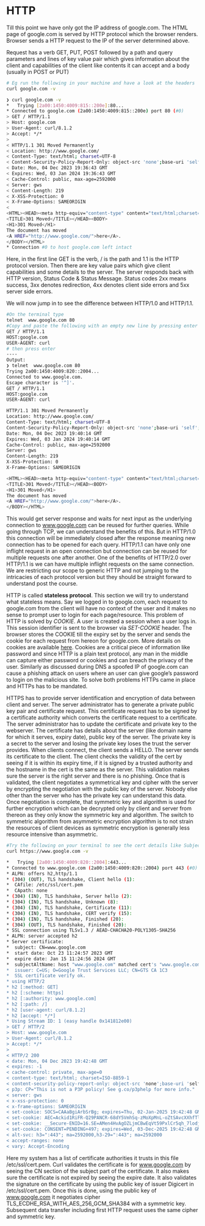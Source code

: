 # HTTP

Till this point we have only got the IP address of google.com. The HTML page of google.com is served by HTTP protocol which the browser renders. Browser sends a HTTP request to the IP of the server determined above.

Request has a verb GET, PUT, POST followed by a path and query parameters and lines of key value pair which gives information about the client and capabilities of the client like contents it can accept and a body (usually in POST or PUT)

```bash
# Eg run the following in your machine and have a look at the headers 
curl google.com -v
```
```bash
❯ curl google.com -v
*   Trying [2a00:1450:4009:815::200e]:80...
* Connected to google.com (2a00:1450:4009:815::200e) port 80 (#0)
> GET / HTTP/1.1
> Host: google.com
> User-Agent: curl/8.1.2
> Accept: */*
>
< HTTP/1.1 301 Moved Permanently
< Location: http://www.google.com/
< Content-Type: text/html; charset=UTF-8
< Content-Security-Policy-Report-Only: object-src 'none';base-uri 'self';script-src 'nonce-FTv-58qMVTd49N-ysFjcQA' 'strict-dynamic' 'report-sample' 'unsafe-eval' 'unsafe-inline' https: http:;report-uri https://csp.withgoogle.com/csp/gws/other-hp
< Date: Mon, 04 Dec 2023 19:36:43 GMT
< Expires: Wed, 03 Jan 2024 19:36:43 GMT
< Cache-Control: public, max-age=2592000
< Server: gws
< Content-Length: 219
< X-XSS-Protection: 0
< X-Frame-Options: SAMEORIGIN
<
<HTML><HEAD><meta http-equiv="content-type" content="text/html;charset=utf-8">
<TITLE>301 Moved</TITLE></HEAD><BODY>
<H1>301 Moved</H1>
The document has moved
<A HREF="http://www.google.com/">here</A>.
</BODY></HTML>
* Connection #0 to host google.com left intact
```

Here, in the first line GET is the verb, / is the path and 1.1 is the HTTP protocol version. Then there are key value pairs which give client capabilities and some details to the server. The server responds back with HTTP version, Status Code & Status Message. Status codes 2xx means success, 3xx denotes redirection, 4xx denotes client side errors and 5xx server side errors.

We will now jump in to see the difference between HTTP/1.0 and HTTP/1.1. 

```bash
#On the terminal type
telnet  www.google.com 80
#Copy and paste the following with an empty new line by pressing enter at last in the telnet STDIN
GET / HTTP/1.1
HOST:google.com
USER-AGENT: curl
# then press enter
----
Output:
❯ telnet  www.google.com 80
Trying 2a00:1450:4009:820::2004...
Connected to www.google.com.
Escape character is '^]'.
GET / HTTP/1.1
HOST:google.com
USER-AGENT: curl

HTTP/1.1 301 Moved Permanently
Location: http://www.google.com/
Content-Type: text/html; charset=UTF-8
Content-Security-Policy-Report-Only: object-src 'none';base-uri 'self';script-src 'nonce-T1jINmYahlhXaA-iSQDRMw' 'strict-dynamic' 'report-sample' 'unsafe-eval' 'unsafe-inline' https: http:;report-uri https://csp.withgoogle.com/csp/gws/other-hp
Date: Mon, 04 Dec 2023 19:40:14 GMT
Expires: Wed, 03 Jan 2024 19:40:14 GMT
Cache-Control: public, max-age=2592000
Server: gws
Content-Length: 219
X-XSS-Protection: 0
X-Frame-Options: SAMEORIGIN

<HTML><HEAD><meta http-equiv="content-type" content="text/html;charset=utf-8">
<TITLE>301 Moved</TITLE></HEAD><BODY>
<H1>301 Moved</H1>
The document has moved
<A HREF="http://www.google.com/">here</A>.
</BODY></HTML>

```


This would get server response and waits for next input as the underlying connection to www.google.com can be reused for further queries. While going through TCP, we can understand the benefits of this. But in HTTP/1.0 this connection will be immediately closed after the response meaning new connection has to be opened for each query. HTTP/1.1 can have only one inflight request in an open connection but connection can be reused for multiple requests one after another. One of the benefits of HTTP/2.0 over HTTP/1.1 is we can have multiple inflight requests on the same connection. We are restricting our scope to generic HTTP and not jumping to the intricacies of each protocol version but they should be straight forward to understand post the course.

HTTP is  called **stateless protocol**. This section we will try to understand what stateless means. Say we logged in to google.com, each request to google.com from the client will have no context of the user and it makes no sense to prompt user to login for each page/resource. This problem of HTTP is solved by *COOKIE*. A user is created a session when a user logs in. This session identifier is sent to the browser via *SET-COOKIE* header. The browser stores the COOKIE till the expiry set by the server and sends the cookie for each request from hereon for google.com. More details on cookies are available [here](https://developer.mozilla.org/en-US/docs/Web/HTTP/Cookies). Cookies are a critical piece of information like password and since HTTP is a plain text protocol, any man in the middle can capture either password or cookies and can breach the privacy of the user. Similarly as discussed during DNS a spoofed IP of google.com can cause a phishing attack on users where an user can give google’s password to login on the malicious site. To solve both problems HTTPs came in place and HTTPs has to be mandated.

HTTPS has to provide server identification and encryption of data between client and server. The server administrator has to generate a private public key pair and certificate request. This certificate request has to be signed by a certificate authority which converts the certificate request to a certificate. The server administrator has to update the certificate and private key to the webserver. The certificate has details about the server (like domain name for which it serves, expiry date), public key of the server. The private key is a secret to the server and losing the private key loses the trust the server provides. When clients connect, the client sends a HELLO. The server sends its certificate to the client. The client checks the validity of the cert by seeing if it is within its expiry time, if it is signed by a trusted authority and the hostname in the cert is the same as the server. This validation makes sure the server is the right server and there is no phishing. Once that is validated, the client negotiates a symmetrical key and cipher with the server by encrypting the negotiation with the public key of the server. Nobody else other than the server who has the private key can understand this data. Once negotiation is complete, that symmetric key and algorithm is used for further encryption which can be decrypted only by client and server from thereon as they only know the symmetric key and algorithm. The switch to symmetric algorithm from asymmetric encryption algorithm is to not strain the resources of client devices as symmetric encryption is generally less resource intensive than asymmetric. 

```bash
#Try the following on your terminal to see the cert details like Subject Name(domain name), Issuer details, Expiry date
curl https://www.google.com -v 
```
```bash
*   Trying [2a00:1450:4009:820::2004]:443...
* Connected to www.google.com (2a00:1450:4009:820::2004) port 443 (#0)
* ALPN: offers h2,http/1.1
* (304) (OUT), TLS handshake, Client hello (1):
*  CAfile: /etc/ssl/cert.pem
*  CApath: none
* (304) (IN), TLS handshake, Server hello (2):
* (304) (IN), TLS handshake, Unknown (8):
* (304) (IN), TLS handshake, Certificate (11):
* (304) (IN), TLS handshake, CERT verify (15):
* (304) (IN), TLS handshake, Finished (20):
* (304) (OUT), TLS handshake, Finished (20):
* SSL connection using TLSv1.3 / AEAD-CHACHA20-POLY1305-SHA256
* ALPN: server accepted h2
* Server certificate:
*  subject: CN=www.google.com
*  start date: Oct 23 11:24:57 2023 GMT
*  expire date: Jan 15 11:24:56 2024 GMT
*  subjectAltName: host "www.google.com" matched cert's "www.google.com"
*  issuer: C=US; O=Google Trust Services LLC; CN=GTS CA 1C3
*  SSL certificate verify ok.
* using HTTP/2
* h2 [:method: GET]
* h2 [:scheme: https]
* h2 [:authority: www.google.com]
* h2 [:path: /]
* h2 [user-agent: curl/8.1.2]
* h2 [accept: */*]
* Using Stream ID: 1 (easy handle 0x141812e00)
> GET / HTTP/2
> Host: www.google.com
> User-Agent: curl/8.1.2
> Accept: */*
>
< HTTP/2 200
< date: Mon, 04 Dec 2023 19:42:48 GMT
< expires: -1
< cache-control: private, max-age=0
< content-type: text/html; charset=ISO-8859-1
< content-security-policy-report-only: object-src 'none';base-uri 'self';script-src 'nonce-_C5r_wmr6-1XyYckXKee2A' 'strict-dynamic' 'report-sample' 'unsafe-eval' 'unsafe-inline' https: http:;report-uri https://csp.withgoogle.com/csp/gws/other-hp
< p3p: CP="This is not a P3P policy! See g.co/p3phelp for more info."
< server: gws
< x-xss-protection: 0
< x-frame-options: SAMEORIGIN
< set-cookie: SOCS=CAAaBgiArbSrBg; expires=Thu, 02-Jan-2025 19:42:48 GMT; path=/; domain=.google.com; Secure; SameSite=lax
< set-cookie: AEC=Ackid1RiFR-Q29PANCR-68dY5VmhSq-zMoXpMnL-oZtSAvcXXhfTlSCd2lk; expires=Sat, 01-Jun-2024 19:42:48 GMT; path=/; domain=.google.com; Secure; HttpOnly; SameSite=lax
< set-cookie: __Secure-ENID=16.SE=AMen4HvAgOZLjmCBwEqVt59PxlCr5qh_7lodjFuSo67JBEjjIff9YK9rvet25lsW-E_Vh-ZJurnQQYpzrkBQHCM31JAiZNEp6cILxzPo1u8WmODpg2THMMMjFxBzhLTdih7zgUQbGlg_xZxIwK6S0ypWsQxFnTGsVShkcCoRD58; expires=Fri, 03-Jan-2025 12:01:06 GMT; path=/; domain=.google.com; Secure; HttpOnly; SameSite=lax
< set-cookie: CONSENT=PENDING+497; expires=Wed, 03-Dec-2025 19:42:48 GMT; path=/; domain=.google.com; Secure
< alt-svc: h3=":443"; ma=2592000,h3-29=":443"; ma=2592000
< accept-ranges: none
< vary: Accept-Encoding
```

Here my system has a list of certificate authorities it trusts in this file  /etc/ssl/cert.pem. Curl validates the certificate is for www.google.com by seeing the CN section of the subject part of the certificate. It also makes sure the certificate is not expired by seeing the expire date. It also validates the signature on the certificate by using the public key of issuer Digicert in  /etc/ssl/cert.pem. Once this is done, using the public key of www.google.com it negotiates cipher TLS_ECDHE_RSA_WITH_AES_256_GCM_SHA384 with a symmetric key. Subsequent data transfer including first HTTP request uses the same cipher and symmetric key.


